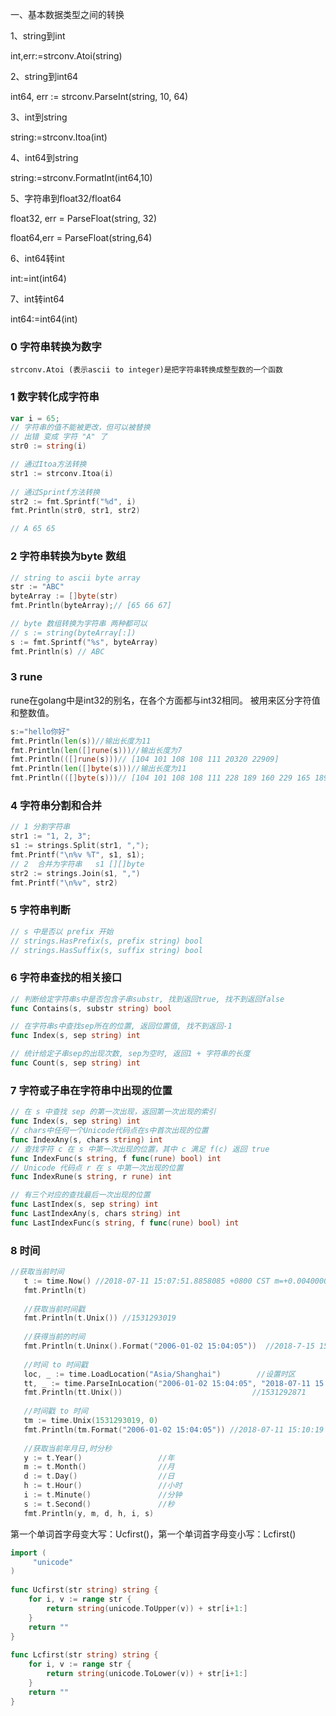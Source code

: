 一、基本数据类型之间的转换

1、string到int  

int,err:=strconv.Atoi(string)  

2、string到int64  

int64, err := strconv.ParseInt(string, 10, 64)  

3、int到string  

string:=strconv.Itoa(int)  

4、int64到string  

string:=strconv.FormatInt(int64,10)  

5、字符串到float32/float64

float32, err = ParseFloat(string, 32)  

float64,err = ParseFloat(string,64)

6、int64转int

int:=int(int64)  

7、int转int64

int64:=int64(int)



### 0 字符串转换为数字

```
strconv.Atoi (表示ascii to integer)是把字符串转换成整型数的一个函数
```



### 1 **数字转化成字符串**

```go
var i = 65;
// 字符串的值不能被更改，但可以被替换
// 出错 变成 字符 "A" 了
str0 := string(i)

// 通过Itoa方法转换
str1 := strconv.Itoa(i)
 
// 通过Sprintf方法转换
str2 := fmt.Sprintf("%d", i)
fmt.Println(str0, str1, str2)

// A 65 65
```

### 2 字符串转换为byte 数组

```go
// string to ascii byte array
str := "ABC"
byteArray := []byte(str)
fmt.Println(byteArray);// [65 66 67]

// byte 数组转换为字符串 两种都可以
// s := string(byteArray[:])
s := fmt.Sprintf("%s", byteArray)
fmt.Println(s) // ABC
```

### 3 rune

rune在golang中是int32的别名，在各个方面都与int32相同。 被用来区分字符值和整数值。

```go
s:="hello你好"
fmt.Println(len(s))//输出长度为11
fmt.Println(len([]rune(s)))//输出长度为7
fmt.Println(([]rune(s)))// [104 101 108 108 111 20320 22909]
fmt.Println(len([]byte(s)))//输出长度为11
fmt.Println(([]byte(s)))// [104 101 108 108 111 228 189 160 229 165 189]

```

### 4 字符串分割和合并

```go
// 1 分割字符串
str1 := "1, 2, 3";
s1 := strings.Split(str1, ",");
fmt.Printf("\n%v %T", s1, s1);
// 2  合并为字符串   s1 [][]byte 
str2 := strings.Join(s1, ",")
fmt.Printf("\n%v", str2)
```



### 5 字符串判断

```go
// s 中是否以 prefix 开始
// strings.HasPrefix(s, prefix string) bool
// strings.HasSuffix(s, suffix string) bool
```

### **6 字符串查找的相关接口**

```go
// 判断给定字符串s中是否包含子串substr, 找到返回true, 找不到返回false
func Contains(s, substr string) bool

// 在字符串s中查找sep所在的位置, 返回位置值, 找不到返回-1
func Index(s, sep string) int

// 统计给定子串sep的出现次数, sep为空时, 返回1 + 字符串的长度
func Count(s, sep string) int
```

### 7 字符或子串在字符串中出现的位置

```go
// 在 s 中查找 sep 的第一次出现，返回第一次出现的索引
func Index(s, sep string) int
// chars中任何一个Unicode代码点在s中首次出现的位置
func IndexAny(s, chars string) int
// 查找字符 c 在 s 中第一次出现的位置，其中 c 满足 f(c) 返回 true
func IndexFunc(s string, f func(rune) bool) int
// Unicode 代码点 r 在 s 中第一次出现的位置
func IndexRune(s string, r rune) int

// 有三个对应的查找最后一次出现的位置
func LastIndex(s, sep string) int
func LastIndexAny(s, chars string) int
func LastIndexFunc(s string, f func(rune) bool) int
```

### 8 时间

```go
//获取当前时间
   t := time.Now() //2018-07-11 15:07:51.8858085 +0800 CST m=+0.004000001
   fmt.Println(t)
 
   //获取当前时间戳
   fmt.Println(t.Unix()) //1531293019
 
   //获得当前的时间
   fmt.Println(t.Uninx().Format("2006-01-02 15:04:05"))  //2018-7-15 15:23:00
 
   //时间 to 时间戳
   loc, _ := time.LoadLocation("Asia/Shanghai")        //设置时区
   tt, _ := time.ParseInLocation("2006-01-02 15:04:05", "2018-07-11 15:07:51", loc) //2006-01-02 15:04:05是转换的格式如php的"Y-m-d H:i:s"
   fmt.Println(tt.Unix())                             //1531292871
 
   //时间戳 to 时间
   tm := time.Unix(1531293019, 0)
   fmt.Println(tm.Format("2006-01-02 15:04:05")) //2018-07-11 15:10:19
 
   //获取当前年月日,时分秒
   y := t.Year()                 //年
   m := t.Month()                //月
   d := t.Day()                  //日
   h := t.Hour()                 //小时
   i := t.Minute()               //分钟
   s := t.Second()               //秒
   fmt.Println(y, m, d, h, i, s)
```

第一个单词首字母变大写：Ucfirst()，第一个单词首字母变小写：Lcfirst()

```go
import (
     "unicode"
)
 
func Ucfirst(str string) string {
    for i, v := range str {
        return string(unicode.ToUpper(v)) + str[i+1:]
    }
    return ""
}
 
func Lcfirst(str string) string {
    for i, v := range str {
        return string(unicode.ToLower(v)) + str[i+1:]
    }
    return ""
}
```

